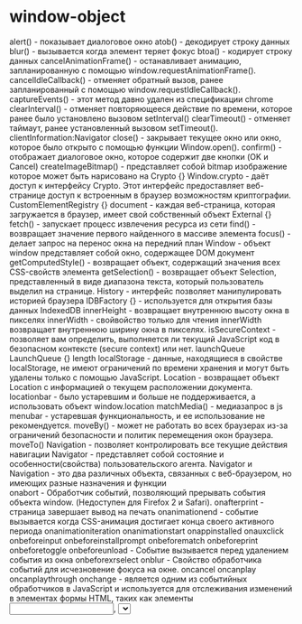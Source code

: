 # window-object

alert() - показывает диалоговое окно 
atob() - декодирует строку данных
blur() - вызывается когда элемент теряет фокус
btoa() - кодирует строку данных
cancelAnimationFrame() - останавливает анимацию, запланированную с помощью window.requestAnimationFrame().
cancelIdleCallback() - отменяет обратный вызов, ранее запланированный с помощью window.requestIdleCallback().
captureEvents() - этот метод давно удален из спецификации
chrome
clearInterval() - отменяет повторяющееся действие по времени, которое ранее было установлено вызовом setInterval()
clearTimeout() - отменяет таймаут, ранее установленный вызовом setTimeout().
clientInformation:Navigator
close() - закрывает текущее окно или окно, которое было открыто с помощью функции Window.open().
confirm() - отображает диалоговое окно, которое содержит две кнопки (OK и Cancel)
createImageBitmap() - представляет собой bitmap изображение которое может быть нарисовано на <canvas>
Crypto {} Window.crypto - даёт доступ к интерфейсу Crypto. Этот интерфейс предоставляет веб-странице доступ к встроенным в браузер возможностям криптографии.
CustomElementRegistry {}
document - каждая веб-страница, которая загружается в браузер, имеет свой собственный объект
External {}
fetch() - запускает процесс извлечения ресурса из сети
find() - возвращает значение первого найденного в массиве элемента
focus() - делает запрос на перенос окна на передний план
Window - объект window представляет собой окно, содержащее DOM документ
getComputedStyle() - возвращает объект, содержащий значения всех CSS-свойств элемента
getSelection() - возвращает объект Selection, представленный в виде диапазона текста, который пользователь выделил на странице.
History - интерфейс позволяет манипулировать историей браузера
IDBFactory {} - используется для открытия базы данных IndexedDB
innerHeight - возвращает внутреннюю высоту окна в пикселях
innerWidth - свойвойство только для чтения innerWidth возвращает внутреннюю ширину окна в пикселях.
isSecureContext - позволяет вам определить, выполняется ли текущий JavaScript код в безопасном контексте (secure context) или нет. 
launchQueue
LaunchQueue {}
length
localStorage - данные, находящиеся в свойстве localStorage, не имеют ограничений по времени хранения и могут быть удалены только с помощью JavaScript.
Location - возвращает объект Location с информацией о текущем расположении документа.
locationbar - было устаревшим и больше не поддерживается, а использовать объект window.location
matchMedia() - медиазапрос в js
menubar - устаревшая функциональность, и ее использование не рекомендуется. 
moveBy() - может не работать во всех браузерах из-за ограничений безопасности и политик перемещения окон браузера. 
moveTo() 
Navigation - позволяет контролировать все текущие действия навигации 
Navigator - представляет собой состояние и особенности(свойства) пользовательского агента.
    Navigator и Navigation - это два различных объекта, связанных с веб-браузером, но имеющих разные назначения и функции   
onabort - Обработчик событий, позволяющий прерывать события объекта window. (Недоступен для Firefox 2 и Safari).
onafterprint  - страница завершает вывод на печать
onanimationend - событие вызывается когда CSS-анимация достигает конца своего активного периода
onanimationiteration
onanimationstart
onappinstalled
onauxclick
onbeforeinput
onbeforeinstallprompt
onbeforematch
onbeforeprint
onbeforetoggle
onbeforeunload - Событие вызывается перед удалением события из окна
onbeforexrselect
onblur - Свойство обработчика событий для исчезновение фокуса на окне.
oncancel
oncanplay
oncanplaythrough
onchange - является одним из событийных обработчиков в JavaScript и используется для отслеживания изменений в элементах формы HTML, таких как элементы <input>, <select> и <textarea>. Когда пользователь взаимодействует с таким элементом и вносит изменения, событие onchange срабатывает, и соответствующая функция или обработчик выполняется.
onclick - возвращает обработчик события click на текущем элементе.
ondblclick - возникает при двойном щелчке кнопки указывающего устройства
onclose - Свойство обработчика событий для обработки закрытия окна
oncontentvisibilityautostatechange
oncontextlost
oncontextmenu - Свойство обработчика событий для правого клика в окне.
oncontextrestored
oncuechange
ondrag - событие, которое срабатывает при перемещении элемента на веб-странице (drag-and-drop)
ondragend - событие, которое возникает в JavaScript при завершении операции перетаскивания (drag-and-drop) элемента на веб-странице
ondragenter - событие, которое возникает в JavaScript при входе перетаскиваемого элемента в область элемента на веб-странице. 
ondragleave - событие, которое возникает в JavaScript при выходе перетаскиваемого элемента из области элемента на веб-странице.
ondragover - когда перетаскиваемый элемент находится над областью элемента на веб-странице. 
ondragstart - событие, которое возникает в JavaScript при начале операции перетаскивания (drag-and-drop) элемента на веб-странице.
ondrop - событие, которое возникает в JavaScript при броске (drop) перетаскиваемого элемента на целевой элемент на веб-странице. 
ondurationchange - событие в JavaScript, которое возникает в объекте <audio> или <video> HTML, когда изменяется длительность медиа-файла (аудио или видео). Это событие срабатывает, когда браузер определяет точную длительность медиа-файла, что может произойти после начала воспроизведения.
onemptied - событие, которое возникает в JavaScript при смене источника мультимедийного элемента (как правило, <audio> или <video>) на веб-странице. Это событие срабатывает, когда текущий источник медиа-файла обнуляется или удаляется, и элемент готовится к загрузке нового медиа-файла.
onended - событие, которое возникает в JavaScript при завершении воспроизведения аудио или видео на веб-странице.
onerror - событие, которое возникает в JavaScript, когда происходит ошибка при загрузке или выполнении какого-либо ресурса на веб-странице, такого как изображение, скрипт, стиль, аудио, видео и другие элементы.
onfocus - событие в JavaScript, которое возникает при получении элементом фокуса. 
onformdata - событие, которое возникает при отправке формы с использованием API FormData. При использовании этого API форма отправляется асинхронно без обновления всей страницы, и событие onformdata срабатывает в момент отправки данных формы.
ongotpointercapture - событие, которое возникает в JavaScript при захвате событий указателя (например, прикосновений к сенсорному экрану или движения мыши) с помощью метода setPointerCapture() на элементе DOM. 
onhashchange - событие, которое возникает в JavaScript при изменении фрагмента (hash) в URL-адресе веб-страницы.
oninput - событие в JavaScript, которое возникает при вводе или изменении значения элемента ввода, такого как текстовое поле (<input type="text">) или текстовая область (<textarea>). Это событие срабатывает в реальном времени при каждом изменении содержимого элемента.
oninvalid  - событие, которое возникает в JavaScript при попытке отправки формы, когда одно или несколько полей ввода не прошли валидацию, заданную с помощью атрибутов HTML5, таких как required, pattern, min, max, и других. Это событие срабатывает на элементах <input>, <select> и <textarea>, когда браузер не позволяет отправить форму из-за некорректных данных.
onkeydown - машина была в аресте на зсу не снята с розшуку зобовязання вдвс зняття розшуку 
onkeypress - событие в JavaScript, которое возникает при нажатии клавиши на клавиатуре в момент, когда клавиша находится в нажатом состоянии. Это событие срабатывает при каждом нажатии клавиши на клавиатуре и может быть использовано для обработки ввода текста или выполнения других действий в ответ на нажатия клавиш.
onkeyup  - событие в JavaScript, которое возникает после отпускания клавиши на клавиатуре, когда клавиша переходит из нажатого состояния в исходное состояние. Это событие срабатывает при каждом отпускании клавиши на клавиатуре и может быть использовано для обработки ввода текста, выполнения действий при отпускании определенных клавиш или для других сценариев.
onlanguagechange - Свойство обработчика событий для события languagechange (en-US) в окне.
onload - Событие load происходит когда ресурс и его зависимые ресурсы закончили загружаться.
onloadeddata - это событие в JavaScript, которое возникает на элементах <audio> и <video> веб-страницы, когда браузер успешно загружает начальные данные медиа-файла и готов начать его воспроизведение.
onloadedmetadata - событие в JavaScript, которое возникает на элементах <audio> и <video> веб-страницы, когда браузер успешно загружает метаданные медиа-файла. Метаданные медиа-файла включают информацию, такую как длительность, размер, разрешение и другие характеристики файла.
onloadstart - событие в JavaScript, которое возникает на различных элементах, таких как изображения (<img>), аудио (<audio>), видео (<video>) и других, когда начинается загрузка контента с сервера.
onlostpointercapture - событие в JavaScript, которое возникает на элементах DOM, когда элемент теряет захват указателя (pointer capture).
onmessage - событие в JavaScript, которое возникает в объекте Window, Worker, MessagePort или SharedWorker при получении сообщения от другого окна, рабочего потока или порта внутри веб-приложения. Это событие используется для обмена данными и сообщениями между различными частями вашего веб-приложения, работающими в разных контекстах.
onmessageerror - событие, которое возникает в JavaScript при возникновении ошибки во время обработки сообщения, полученного с помощью события message (событие onmessage). Это событие позволяет обнаруживать и обрабатывать ошибки, которые могут возникнуть при приеме и обработке сообщений между окнами или фреймами в веб-приложении.
onmousedown - событие в JavaScript, которое возникает при нажатии (нажатии и удержании) кнопки мыши над элементом веб-страницы.
onmouseenter - является событием мыши в веб-разработке, которое срабатывает, когда указатель мыши входит в определенный элемент на веб-странице. Это событие подразумевает, что указатель мыши пересек границу элемента и вошел в его область. 
onmouseleave - является еще одним событием мыши в веб-разработке. Оно срабатывает, когда указатель мыши покидает область определенного элемента на веб-странице. 
onmousemove - является событием мыши в веб-разработке, которое срабатывает при движении указателя мыши внутри определенного элемента на веб-странице. Это событие позволяет отслеживать движение мыши и реагировать на него, например, для создания интерактивных элементов, отслеживания позиции мыши или реализации функций, зависящих от положения указателя мыши.
onmouseout - является событием мыши в веб-разработке, которое срабатывает, когда указатель мыши покидает определенный элемент на веб-странице. 
onmouseover - является событием мыши в веб-разработке, которое срабатывает, когда указатель мыши наводится на определенный элемент на веб-странице. Это событие возникает, когда указатель мыши пересекает границу элемента и входит в его область. Событие onmouseover часто используется для создания интерактивных элементов на веб-странице, например, для изменения внешнего вида элемента или выполнения каких-либо действий при наведении мыши.
onmouseup - является событием мыши в веб-разработке, которое срабатывает, когда пользователь отпускает кнопку мыши после нажатия на неё. Это событие позволяет отслеживать момент, когда кнопка мыши была отпущена.
onmousewheel  - для обработки прокрутки колеса мыши в веб-разработке. Оно срабатывало, когда пользователь прокручивал колесо мыши внутри элемента на веб-странице, позволяя выполнять действия, связанные с этой прокруткой.
onoffline - событие веб-браузера, которое срабатывает, когда состояние сети меняется с "онлайн" на "оффлайн" или наоборот. Это событие позволяет веб-приложениям и веб-сайтам реагировать на изменения доступности сети и принимать соответствующие меры.
ononline - событие веб-браузера, которое срабатывает, когда состояние сети переходит из "оффлайн" в "онлайн". Оно позволяет веб-приложениям и веб-сайтам реагировать на восстановление доступности сети и выполнять соответствующие действия.
onpagehide  - является событием веб-браузера и срабатывает, когда пользователь покидает текущую веб-страницу или закрывает вкладку, на которой она открыта. Это событие может быть использовано для выполнения определенных действий перед тем, как страница закроется или будет перезагружена.
onpageshow - рабатывает, когда веб-страница становится видимой для пользователя, например, когда она загружается или возвращается из кэша браузера. Это событие может быть использовано для выполнения действий при отображении страницы.
onpause - является событием мультимедийных элементов в HTML, таких как <audio> и <video>. Оно срабатывает, когда воспроизведение медиа-элемента приостанавливается, например, когда пользователь нажимает на кнопку паузы или когда медиа-элемент завершает воспроизведение.
onplay  - является событием мультимедийных элементов в HTML, таких как <audio> и <video>. Оно срабатывает, когда воспроизведение медиа-элемента приостанавливается
onplaying - является событием мультимедийных элементов в HTML, таких как <audio> и <video>. Это событие срабатывает, когда воспроизведение медиа-элемента возобновляется после паузы или когда воспроизведение начинается после загрузки медиа-файла и подготовки к воспроизведению.
onpointercancel - срабатывает, когда браузер отменяет событие указателя (pointer event). Событие pointercancel может возникнуть по разным причинам, например, когда жесты с мультитач-сенсоров были прерваны, или браузер решает отменить событие указателя по какой-либо другой причине.
onpointerdown - срабатывает, когда пользователь начинает нажимать на устройство ввода (например, экран сенсорного устройства или мышь). Это событие представляет начало взаимодействия с указателем и может использоваться для отслеживания момента начала клика, нажатия или касания.
onpointerenter - срабатывает, когда указатель (например, палец на сенсорном устройстве или указатель мыши) входит в область элемента. Это событие предоставляет возможность реагировать на вход указателя в область элемента.
onpointerleave - срабатывает, когда указатель (например, палец на сенсорном устройстве или указатель мыши) покидает область элемента. Это событие предоставляет возможность реагировать на выход указателя из области элемента.
onpointermove - срабатывает, когда указатель (например, палец на сенсорном устройстве или указатель мыши) двигается внутри элемента. Это событие предоставляет возможность отслеживать движение указателя внутри определенной области и реагировать на это движение.
onpointerout - срабатывает, когда указатель (например, палец на сенсорном устройстве или указатель мыши) двигается внутри элемента. Это событие предоставляет возможность отслеживать движение указателя внутри определенной области и реагировать на это движение.
onpointerover - срабатывает, когда указатель (например, палец на сенсорном устройстве или указатель мыши) входит в область элемента, то есть перемещается снаружи элемента внутрь.
onpointerrawupdate - может быть реализовано и использовано в специфических ситуациях, где требуется более низкоуровневый доступ к данным о событиях указателя.
onpointerup - срабатывает, когда пользователь отпускает указатель (например, отпускает кнопку мыши или палец с сенсорного экрана) после выполнения действия, такого как клик или касание.
onpopstate - срабатывает, когда пользователь выполняет навигацию в истории браузера, в частности, при нажатии кнопок "Назад" и "Вперед" или при изменении URL через JavaScript.
onprogress  - является событием в веб-разработке, которое связано с загрузкой ресурсов, таких как изображения, аудио- и видеофайлы, стили CSS и другие элементы, которые могут быть загружены на веб-странице. Это событие срабатывает, когда браузер получает данные о ходе выполнения загрузки указанного ресурса.
onratechange  - является одним из событий, которые могут использоваться в JavaScript для обработки изменений в скорости воспроизведения мультимедийных элементов, таких как аудио или видео. Это событие срабатывает, когда пользователь изменяет скорость воспроизведения мультимедийного контента.
onrejectionhandled  - событие, которое возникает в контексте использования JavaScript Promise (обещаний). Оно срабатывает, когда обещание (Promise) было отклонено (rejected), но затем было успешно обработано (handled). Обещание может быть отклонено, когда возникает ошибка в асинхронной операции, и код обработчика ошибок (.catch() или второй аргумент .then()) используется для обработки этой ошибки.
onreset - является событием HTML и JavaScript, которое срабатывает при сбросе (reset) формы на веб-странице. Формы на веб-странице могут содержать элементы ввода, такие как текстовые поля, чекбоксы, радиокнопки и другие, и с помощью кнопки "Сброс" (обычно представленной в виде <input type="reset">), пользователь может сбросить введенные данные в форме к их начальным значениям.
onresize - является событием веб-браузера, которое срабатывает, когда пользователь изменяет размер окна браузера или когда изменяется размер элемента DOM.
onscroll  - является событием веб-браузера, которое срабатывает при прокрутке содержимого элемента или окна браузера. Это событие позволяет отслеживать изменения положения прокрутки и выполнять определенные действия при прокрутке веб-страницы или элемента.
onscrollend - не является стандартным событием веб-браузера или JavaScript. Вероятно, вы путаете его с событием scroll или scrollend, которые более распространены и используются для отслеживания прокрутки элементов или окна браузера.
onsearch - является событием HTML и JavaScript, которое срабатывает при выполнении поиска в поле ввода типа "search" (<input type="search">) на веб-странице. Это событие позволяет реагировать на действия пользователя, связанные с поиском информации.
onsecuritypolicyviolation  - является частью спецификации Content Security Policy (CSP) и срабатывает, когда браузер обнаруживает нарушение политики безопасности контента (CSP) на веб-странице. CSP - это набор правил, которые определяют, какой контент и источники могут быть загружены и выполнены на веб-странице. Эти правила помогают предотвратить атаки, такие как внедрение кода (например, атаки XSS) и другие безопасностные угрозы.
onseeked - является частью спецификации Content Security Policy (CSP) и срабатывает, когда браузер обнаруживает нарушение политики безопасности контента (CSP) на веб-странице. CSP - это набор правил, которые определяют, какой контент и источники могут быть загружены и выполнены на веб-странице. Эти правила помогают предотвратить атаки, такие как внедрение кода (например, атаки XSS) и другие безопасностные угрозы.
onseeking  - является одним из событий HTML5 Media Element и происходит, когда происходит начало поиска (seek) в медиаэлементе, таком как <audio> или <video>. Поиск (seeking) в данном контексте означает изменение текущей позиции воспроизведения медиафайла на указанное место (обычно определенное пользователем) внутри медиаэлемента.
onselect - является событием HTML и JavaScript, которое срабатывает при выделении текста в элементе формы, который поддерживает выделение, такой как текстовое поле (<input type="text">) или текстовая область (<textarea>).
onselectionchange - не является стандартным событием HTML или JavaScript. Если вам нужно отслеживать изменения в выделении (выбранном тексте) на веб-странице, вам, возможно, придется использовать другие события и методы.
onselectstart  - является событием HTML и JavaScript, которое срабатывает при попытке начать выделение текста или элементов на веб-странице с помощью мыши. Это событие может быть использовано для предотвращения начала выделения определенных элементов или для выполнения дополнительных действий при начале выделения.
onslotchange
onstalled
onstorage - является устаревшим и больше не рекомендуется к использованию в современных веб-приложениях. Это событие ранее использовалось для отслеживания изменений в объекте window.localStorage, который позволяет веб-приложениям сохранять данные на стороне клиента (в локальном хранилище).
onsubmit - Обработчик события отправки формы
onsuspend - одно из событий, связанных с мультимедийными элементами, такими как <audio> и <video>
ontimeupdate - это событие мультимедийных элементов, таких как <audio> и <video>, в HTML и JavaScript. Это событие возникает в течение воспроизведения мультимедийного контента, когда текущее время (прогресс) воспроизведения изменяется.
ontoggle - не является стандартным событием
ontransitioncancel - не является стандартным событием в веб-разработке на данный момент (по состоянию на сентябрь 2021 года), и оно не поддерживается непосредственно браузерами.
ontransitionend - событие, которое возникает в CSS-анимации и анимации перехода (CSS transitions). Это событие срабатывает, когда завершается анимация перехода для элемента.
ontransitionrun  - связано с CSS-анимациями и анимациями перехода (CSS transitions). Это событие возникает, когда начинается выполнение анимации перехода для элемента, то есть в момент, когда анимация фактически начинает свое выполнение.
ontransitionstart  - связано с CSS-анимациями и анимациями перехода (CSS transitions). Это событие возникает, когда начинается выполнение анимации перехода для элемента, то есть в момент, когда анимация фактически начинает свое выполнение.
onunhandledrejection - событие, которое возникает в JavaScript, когда обещание (Promise) было отклонено (rejected), и исключение (ошибка) из этого отклоненного обещания не было обработано (не был вызван метод .catch() или добавлен обработчик события unhandledrejection).
onunload  - событие в JavaScript, которое возникает, когда пользователь покидает текущую веб-страницу. Это событие может использоваться для выполнения дополнительных действий перед тем, как страница будет закрыта или перенаправлена на другой URL.
onvolumechange  - событие, которое возникает при изменении уровня громкости мультимедийного элемента, такого как <audio> или <video>, в HTML и JavaScript. Это событие срабатывает, когда пользователь изменяет громкость воспроизведения мультимедийного контента, либо программно изменяется уровень громкости через JavaScript.
onwaiting - событие, которое возникает при приостановке воспроизведения мультимедийного элемента, такого как <audio> или <video>, в HTML и JavaScript. Это событие срабатывает, когда воспроизведение приостанавливается временно, например, из-за буферизации данных или ожидания загрузки контента.
onwebkitanimationend - событие, связанное с анимациями в веб-разработке, которое возникает веб-кит (WebKit) браузерах, таких как Safari и старых версиях Chrome. Это событие срабатывает, когда CSS-анимация, примененная к элементу, завершается.
onwebkitanimationiteration - является частью API WebKit, которое использовалось в старых версиях браузерах, таких как Safari и старых версиях Chrome, для отслеживания момента завершения одного цикла анимации (итерации) CSS. Это событие срабатывало каждый раз, когда анимация завершала одну итерацию и начинала следующую.
onwebkitanimationstart - событие, которое возникало в старых версиях браузеров на основе WebKit (таких как Safari и старых версиях Chrome) для отслеживания начала анимации CSS.
onwebkittransitionend - событие, которое возникало в старых версиях браузеров на основе WebKit (таких как Safari и старых версиях Chrome) для отслеживания завершения анимаций перехода (CSS transitions).
onwheel - событие, которое возникает при вращении колесика мыши (скроллинге) над элементом на веб-странице. Это событие может быть использовано для отслеживания действий пользователя, связанных с колесиком мыши, такими как прокрутка страницы или изменение каких-либо значений.
open() - методом объекта Window или объекта XMLHttpRequest, который используется в JavaScript для выполнения определенных действий.
window.open(): - Этот метод используется для открытия нового окна браузера или вкладки (в зависимости от настроек браузера) с указанным URL-адресом.
openDatabase()
opener - это объект, который представляет родительское окно или вкладку браузера, из которой было открыто текущее окно или вкладка с помощью функции window.open() 
originAgentCluster
outerHeight - используется для получения высоты (в пикселях) окна браузера, включая все его элементы интерфейса, такие как панель инструментов, адресную строку, закладки и прокрутку (если такие элементы видимы и доступны).
outerWidth - используется для получения ширины (в пикселях) окна браузера, включая все его элементы интерфейса, такие как панель инструментов, адресную строку, закладки и прокрутку (если такие элементы видимы и доступны).
pageXOffset - является частью объекта window в JavaScript и используется для получения горизонтальной (горизонтальной) позиции прокрутки (scroll) текущей веб-страницы относительно начала документа. Оно предоставляет количество пикселей, на которое страница была прокручена по горизонтали слева.
pageYOffset - используется для получения вертикальной (вертикальной) позиции прокрутки (scroll) текущей веб-страницы относительно начала документа. Оно предоставляет количество пикселей, на которое страница была прокручена по вертикали сверху.
parent - Ссылка на родительский объект window или родительский iframe. Это свойство используется для доступа и взаимодействия с родительским окном или фреймом из окна или фрейма, находящегося внутри него.
performance - представляет собой интерфейс для доступа к информации о производительности веб-приложения или веб-страницы. Этот объект предоставляет различные методы и свойства, которые позволяют измерять производительность вашего кода, а также оценивать время выполнения определенных операций на клиентской стороне. Он особенно полезен при профилировании и оптимизации веб-приложений.
personalbar - контексте веб-браузера обычно относится к панели закладок, которую пользователь может настроить для хранения и управления своими закладками
postMessage() - метод позволяет безопасно отправлять кроссдоменные запросы.
print() - Открывает диалоговое окно для печати текущего документа.
prompt() - отображает диалоговое окно с необязательным запросом на ввод текста.
queueMicrotask()  - это функция в JavaScript, которая позволяет поставить задачу (microtask) в очередь микрозадач (microtask queue) после завершения текущей выполнения стека вызовов (call stack). Задачи, добавленные с помощью queueMicrotask(), будут выполнены перед выполнением задач из очереди событий (event queue), таких как обработка событий DOM или выполнение таймеров.
                Эта функция полезна, когда вам нужно гарантировать, что определенный код будет выполнен после завершения текущей операции, но до начала выполнения следующей. Она обычно используется для выполнения асинхронных операций с высоким приоритетом.
releaseEvents() - является устаревшим и не рекомендуется к использованию
reportError() - метод, который используется для сообщения об ошибках, возникших в асинхронных операциях, таких как обработка событий и выполнение промисов, на более высоком уровне кода. Этот метод обычно используется в объекте window.console в современных браузерах.
requestAnimationFrame() - указывает браузеру на то, что вы хотите произвести анимацию, и просит его запланировать перерисовку на следующем кадре анимации. В качестве параметра метод получает функцию, которая будет вызвана перед перерисовкой.
requestIdleCallback() - это API, предназначенное для выполнения задач в браузере, когда система находится в состоянии простоя, то есть когда есть достаточно времени и ресурсов для выполнения дополнительной работы без влияния на производительность и отзывчивость веб-приложения. Ставит в очередь функцию, которая будет вызываться во время периодов простоя браузера. Это позволяет разработчикам выполнять фоновую и низкоприоритетную работу в цикле основного события, без воздействия такими критично долгими событиями, как анимация и обработка ввода.
resizeBy() - метод, который используется для изменения размера текущего окна браузера на заданные величины в пикселях. Он можно вызвать на объекте window, и он изменит размер окна браузера в соответствии с переданными аргументами.
resizeTo() - метод, который используется для изменения размера текущего окна браузера на заданные ширину и высоту в пикселях. Он можно вызвать на объекте window, и он изменит размер окна браузера на указанные значения ширины и высоты.
Scheduler {}
Screen - свойство предоставляет доступ к объекту, который содержит информацию о экране пользователя, на котором открыто текущее окно браузера. Объект screen предоставляет разнообразные свойства, представляющие характеристики экрана, такие как разрешение, размеры экрана и даже информацию о цветности.
screenLeft - было устаревшим и больше не рекомендуется к использованию. Вместо screenLeft рекомендуется использовать более современное свойство window.screenX, которое предоставляет аналогичную информацию
screenTop - было устаревшим и больше не рекомендуется к использованию
screenX - предоставляет горизонтальную (X) координату левого верхнего угла окна браузера относительно левого края экрана. Это свойство позволяет определить, где находится верхний левый угол текущего окна на экране
screenY - является частью объекта window в JavaScript и предоставляет вертикальную (Y) координату левого верхнего угла окна браузера относительно верхнего края экрана. Это свойство позволяет определить, где находится верхний левый угол текущего окна на экране.
scroll() - Метод scroll() в JavaScript предназначен для прокрутки содержимого элемента, такого как окно браузера или элемент с прокруткой, к указанным координатам или точке внутри этого элемента. Этот метод может быть использован для программного управления прокруткой на веб-странице.
scrollBy() - Метод scrollBy() в JavaScript используется для прокрутки содержимого элемента или окна браузера на определенное количество пикселей относительно текущей позиции прокрутки. Этот метод позволяет программно управлять прокруткой вверх, вниз, влево или вправо.
scrollTo() - Метод scrollTo() в JavaScript используется для программного управления прокруткой содержимого элемента или окна браузера до определенных координат или точки внутри этого элемента или окна. Этот метод позволяет установить точное положение прокрутки.
scrollX - это устаревшее свойство в JavaScript, которое предоставляло информацию о текущей горизонтальной позиции прокрутки окна браузера
scrollY - являются устаревшими свойствами
scrollbars  - это интерфейсные элементы, которые появляются в окне браузера или внутри элемента с прокруткой, когда содержимое на веб-странице не полностью помещается в видимую область окна или элемента. Полосы прокрутки позволяют пользователю перемещать видимую область, чтобы просматривать скрытую часть контента.
self - Свойство Window.self доступно только для чтения и возвращает объект window в виде объекта WindowProxy. 
sessionStorage  - это объект, предоставляемый браузером в среде выполнения JavaScript, который используется для хранения данных на уровне сессии. Данные, сохраненные в sessionStorage, доступны только в рамках одной сессии браузера и сохраняются даже после перезагрузки или обновления страницы.
setInterval() - Метод setInterval() предложен для Window и Worker интерфейсов. Он циклически вызывает функцию или участок кода с фиксированной паузой между каждым вызовом. Уникальный идентификатор intervalID, возвращаемый методом, позволяет впоследствии удалить запущенный setInterval c помощью clearInterval() (en-US). Метод определён с помощью миксина WindowOrWorkerGlobalScope.
setTimeout() - Вызов функции или выполнение фрагмента кода после указанной задержки.
speechSynthesis - Это экспериментальная технология. представляет собой речевой запрос. Он содержит контент, который речевая служба должна прочитать, и информацию о том, как его читать (например, язык, тон и громкость).
statusbar - содержащих логическое visibleсвойство, которое используется для определения того, видна ли определенная часть пользовательского интерфейса веб-браузера.
    По соображениям конфиденциальности и совместимости значение свойства visibleтеперь равно, falseесли это Windowвсплывающее окно и trueв противном случае.
structuredClone() - Глобальный structuredClone()метод создает глубокий клон заданного значения с использованием алгоритма структурированного клонирования .
styleMedia
toolbar - одно из группы Windowсвойств, содержащих логическое visibleсвойство, которое используется для определения того, видна ли определенная часть пользовательского интерфейса веб-браузера.
top
TrustedTypePolicyFactory 
VisualViewport 
webkitCancelAnimationFrame()
webkitRequestAnimationFrame()
webkitRequestFileSystem()
webkitResolveLocalFileSystemURL() 
